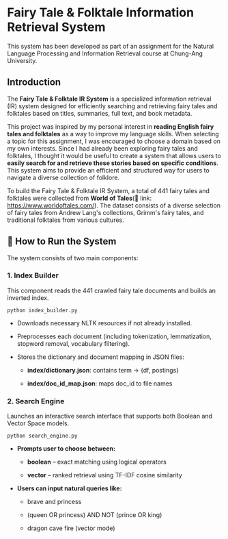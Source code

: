 # Fairy Tale & Folktale Information Retrieval System

This system has been developed as part of an assignment for the Natural Language Processing and Information Retrieval course at Chung-Ang University.

## Introduction
The **Fairy Tale & Folktale IR System** is a specialized information retrieval (IR) system designed for efficiently searching and retrieving fairy tales and folktales based on titles, summaries, full text, and book metadata.

This project was inspired by my personal interest in **reading English fairy tales and folktales** as a way to improve my language skills. When selecting a topic for this assignment, I was encouraged to choose a domain based on my own interests. Since I had already been exploring fairy tales and folktales, I thought it would be useful to create a system that allows users to **easily search for and retrieve these stories based on specific conditions**. This system aims to provide an efficient and structured way for users to navigate a diverse collection of folklore.

To build the Fairy Tale & Folktale IR System, a total of 441 fairy tales and folktales were collected from **World of Tales**(📖 link: https://www.worldoftales.com/). The dataset consists of a diverse selection of fairy tales from Andrew Lang's collections, Grimm's fairy tales, and traditional folktales from various cultures.

## 🔧 How to Run the System
The system consists of two main components:

### 1. Index Builder

This component reads the 441 crawled fairy tale documents and builds an inverted index.

```
python index_builder.py
```

- Downloads necessary NLTK resources if not already installed.

- Preprocesses each document (including tokenization, lemmatization, stopword removal, vocabulary filtering).

- Stores the dictionary and document mapping in JSON files:

  - **index/dictionary.json**: contains term → {df, postings}

  - **index/doc_id_map.json**: maps doc_id to file names


### 2. Search Engine
Launches an interactive search interface that supports both Boolean and Vector Space models.

```
python search_engine.py
```

- **Prompts user to choose between:**

  - **boolean** – exact matching using logical operators

  - **vector** – ranked retrieval using TF-IDF cosine similarity

- **Users can input natural queries like:**

  - brave and princess

  - (queen OR princess) AND NOT (prince OR king)

  - dragon cave fire (vector mode)


